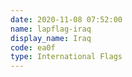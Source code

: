 ```yaml
---
date: 2020-11-08 07:52:00
name: lapflag-iraq
display_name: Iraq
code: ea0f
type: International Flags
---
```

